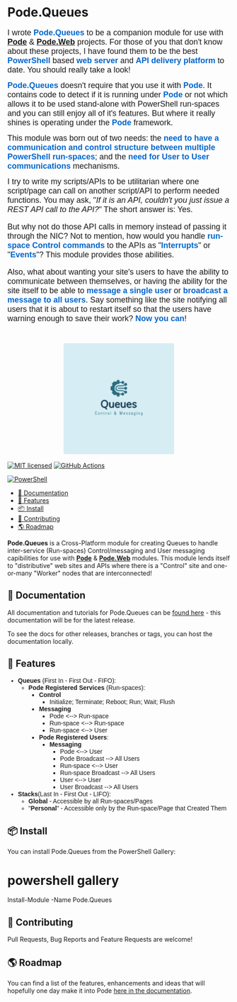 # Pode.Queues

<P><FONT FACE="Calibri, sans-serif"><FONT SIZE=4>I wrote </FONT></FONT><STRONG><FONT COLOR="#0066cc"><FONT FACE="Calibri, sans-serif"><FONT SIZE=4><B>Pode.Queues</B></FONT></FONT></FONT></STRONG><FONT FACE="Calibri, sans-serif"><FONT SIZE=4>
to be a </FONT></FONT><FONT FACE="Calibri, sans-serif"><FONT SIZE=4><SPAN STYLE="font-style: normal">companion</SPAN></FONT></FONT><FONT FACE="Calibri, sans-serif"><FONT SIZE=4>
module for use with </FONT></FONT><STRONG><A HREF="https://github.com/Badgerati/Pode"><FONT FACE="Calibri, sans-serif"><FONT SIZE=4>Pode</FONT></FONT></A></STRONG><FONT FACE="Calibri, sans-serif"><FONT SIZE=4>
&amp; </FONT></FONT><STRONG><A HREF="https://github.com/Badgerati/Pode.Web"><FONT FACE="Calibri, sans-serif"><FONT SIZE=4>Pode.Web</FONT></FONT></A></STRONG><FONT FACE="Calibri, sans-serif"><FONT SIZE=4>
projects.  For those of you that don't know about these projects, I
have found them to be the best </FONT></FONT><FONT COLOR="#0066cc"><FONT FACE="Calibri, sans-serif"><FONT SIZE=4><B>PowerShell
</B></FONT></FONT></FONT><FONT FACE="Calibri, sans-serif"><FONT SIZE=4>based
</FONT></FONT><FONT COLOR="#0066cc"><FONT FACE="Calibri, sans-serif"><FONT SIZE=4><B>web
server</B></FONT></FONT></FONT><FONT FACE="Calibri, sans-serif"><FONT SIZE=4>
and </FONT></FONT><FONT COLOR="#0066cc"><FONT FACE="Calibri, sans-serif"><FONT SIZE=4><B>API
delivery platform</B></FONT></FONT></FONT><FONT FACE="Calibri, sans-serif"><FONT SIZE=4>
to date.  You should really take a look!</FONT></FONT></P>
<P><FONT FACE="Calibri, sans-serif"><FONT COLOR="#0066cc"><FONT SIZE=4><B>Pode.Queues</B></FONT></FONT><FONT SIZE=4><B>
</B></FONT><FONT SIZE=4>doesn't require that you use it with </FONT><FONT COLOR="#0066cc"><FONT SIZE=4><B>Pode</B></FONT></FONT><FONT SIZE=4>.
 It contains code to detect if it is running under </FONT><FONT COLOR="#0066cc"><FONT SIZE=4><B>Pode</B></FONT></FONT><FONT SIZE=4>
or not which allows it to be used stand-alone with PowerShell
run-spaces and you can still enjoy all of it's features.  But where
it really shines is operating under the </FONT><FONT COLOR="#0066cc"><FONT SIZE=4><B>Pode</B></FONT></FONT><FONT SIZE=4>
framework.</FONT></FONT></P>
<P><FONT FACE="Calibri, sans-serif"><FONT SIZE=4>This module was born
out of two needs: the <FONT COLOR="#0066cc"><B>need to have a
communication and control structure between multiple PowerShell
run-spaces</B></FONT>; and the <FONT COLOR="#0066cc"><B>need for User
to User communications</B></FONT> mechanisms.</FONT></FONT></P>
<P><FONT FACE="Calibri, sans-serif"><FONT SIZE=4>I try to write my
scripts/APIs to be utilitarian where one script/page can call on
another script/API to perform needed functions.  You may ask, &quot;<I>If
it is an API, couldn't you just issue a REST API call to the API?</I>&quot;
 The short answer is: Yes.</P>
<P>But why not do those API calls in memory
instead of passing it through the NIC?  Not to mention, how would you
handle <FONT COLOR="#0066cc"><B>run-space Control commands</B></FONT>
to the APIs as &quot;<FONT COLOR="#0066cc"><B>Interrupts</B></FONT>&quot;
or &quot;<FONT COLOR="#0066cc"><B>Events</B></FONT>&quot;?  This
module provides those abilities.</P>
<P>Also, what about wanting your
site's users to have the ability to communicate between themselves,
or having the ability for the site itself to be able to <FONT COLOR="#0066cc"><B>message
a single user</B></FONT> or <FONT COLOR="#0066cc"><B>broadcast a
message to all users</B></FONT>.  Say something like the site
notifying all users that it is about to restart itself so that the
users have warning enough to save their work?  <FONT COLOR="#0066cc"><B>Now
you can</B></FONT>!</FONT></FONT></P>
<P STYLE="margin-bottom: 0in"><BR>
</P>

<p align="center">
    <img src="https://github.com/jbaechtelMT/Pode.Queues/blob/main/queues.png?raw=true" width="250" />
</p>

[![MIT licensed](https://img.shields.io/badge/license-MIT-blue.svg)](https://raw.githubusercontent.com/jbaechtelMT/Pode.Queues/master/LICENSE.txt)
[![GitHub Actions](https://img.shields.io/endpoint.svg?url=https%3A%2F%2Factions-badge.atrox.dev%2FjbaechtelMT%2Fpode.queues%2Fbadge&style=flat&label=GitHub)](https://actions-badge.atrox.dev/jbaechtelMT/pode.queues/goto)

[![PowerShell](https://img.shields.io/powershellgallery/dt/pode.queues.svg?label=PowerShell&colorB=085298&logo=powershell&logoColor=white)](https://www.powershellgallery.com/packages/Pode.Queues)


> 
- [📘 Documentation](#-documentation)
- [🚀 Features](#-features)
- [📦 Install](#-install)
- [🙌 Contributing](#-contributing)
- [🌎 Roadmap](#-roadmap)

<B>Pode.Queues</B> is a Cross-Platform module for creating Queues to handle inter-service (Run-spaces) Control/messaging and User messaging capibilities for use with <STRONG><A HREF="https://github.com/Badgerati/Pode">Pode</A></STRONG> & <STRONG><A HREF="https://github.com/Badgerati/Pode.Web">Pode.Web</A></STRONG> modules.  This module lends itself to "distributive" web sites and APIs where there is a "Control" site and one-or-many "Worker" nodes that are interconnected!

## 📘 Documentation

All documentation and tutorials for Pode.Queues can be [found here]([https://jbaechtelMT.github.io/Pode.Queus](https://github.com/jbaechtelMT/Pode.Queues/blob/main/)) - this documentation will be for the latest release.

To see the docs for other releases, branches or tags, you can host the documentation locally.


## 🚀 Features

<P STYLE="margin-bottom: 0in"><FONT FACE="Calibri, sans-serif">
<UL>
	<LI><B>Queues</B> (First In - First Out - FIFO): 
	<UL>
		<LI><B>Pode Registered Services</B> (Run-spaces):
		<UL>
			<LI><B>Control</B>
			<UL>
				<LI>Initialize; Terminate; Reboot; Run; Wait; Flush
			</UL>
			<LI><B>Messaging</B>
			<UL>
				<LI>Pode &lt;--&gt; Run-space
				<LI>Run-space &lt;--&gt; Run-space
				<LI>Run-space 	&lt;--&gt; User
			</UL>
			<LI><B>Pode Registered Users</B>: 
			<UL>
				<LI><B>Messaging</B>
				<UL>
					<LI>Pode &lt;--&gt; User
					<LI>Pode Broadcast --&gt; All Users 
					<LI>Run-space &lt;--&gt; User
					<LI>Run-space Broadcast --&gt; All Users
					<LI>User &lt;--&gt; User
					<LI>User Broadcast --&gt; All Users
				</UL>
			</UL>
		</UL>
	</UL>
	<LI><B>Stacks</B>(Last In - First Out - LIFO):
	<UL>
		<LI><B>Global</B> - Accessible by all Run-spaces/Pages
		<LI>&quot;<B>Personal</B>&quot; - Accessible only by the Run-space/Page that Created Them
	</UL>
</UL>
</FONT></P>

## 📦 Install

You can install Pode.Queues from the PowerShell Gallery:

# powershell gallery
Install-Module -Name Pode.Queues

## 🙌 Contributing

Pull Requests, Bug Reports and Feature Requests are welcome!

## 🌎 Roadmap

You can find a list of the features, enhancements and ideas that will hopefully one day make it into Pode [here in the documentation]([https://badgerati.github.io/Pode](https://github.com/jbaechtelMT/Pode.Queues/blob/main/)/roadmap/).

